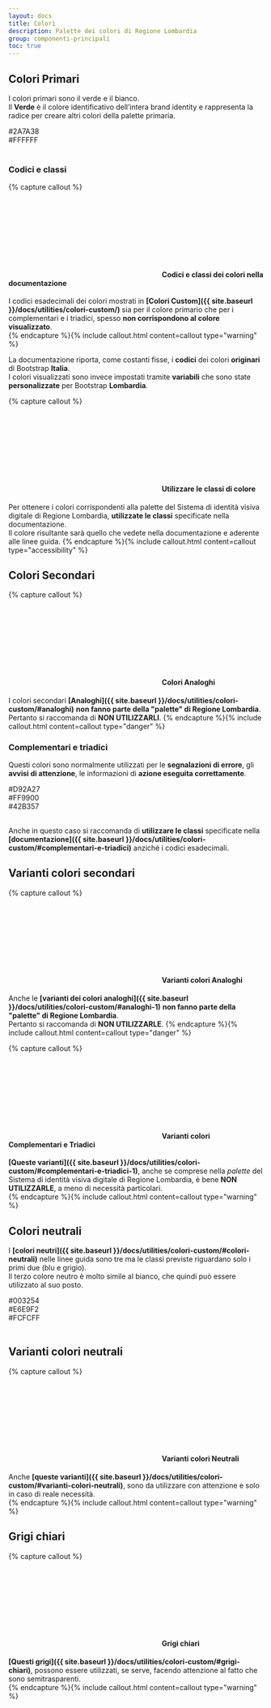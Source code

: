 ```yaml
---
layout: docs
title: Colori
description: Palette dei colori di Regione Lombardia
group: componenti-principali
toc: true
---
```


## Colori Primari
  I colori primari sono il verde e il bianco.  
  Il <strong class="primary-color">Verde</strong> è il colore identificativo dell’intera brand identity e rappresenta la radice per creare altri colori della palette primaria.

  <div class="primary-color-container">
    <div class="square-color primary-bg">
      <span class="white-color">#2A7A38</span>
    </div>
    <div class="square-color white-bg shadow">
      <span>#FFFFFF</span>
    </div>
    <div class="clearfix"></div>
   </div>

<br>

### Codici e classi

{% capture callout %}
#### <svg class="icon icon-warning icon-lg"><use xlink:href="{{ site.baseurl }}/dist/svg/sprite.svg#it-warning-circle"></use></svg> Codici e classi dei colori nella documentazione
I codici esadecimali dei colori mostrati in **[Colori Custom]({{ site.baseurl }}/docs/utilities/colori-custom/)** sia per il colore primario che per i complementari e i triadici, spesso **non corrispondono al colore visualizzato**.  
{% endcapture %}{% include callout.html content=callout type="warning" %}

La documentazione riporta, come costanti fisse, i **codici** dei colori **originari** di Bootstrap **Italia**.  
I colori visualizzati sono invece impostati tramite **variabili** che sono state **personalizzate** per Bootstrap **Lombardia**.

{% capture callout %}
####  <svg class="icon icon-success icon-lg"><use xlink:href="{{ site.baseurl }}/dist/svg/sprite.svg#it-check-circle"></use></svg> Utilizzare le classi di colore
Per ottenere i colori corrispondenti alla palette del Sistema di identità visiva digitale di Regione Lombardia, **utilizzate le classi** specificate nella documentazione.  
Il colore risultante sarà quello che vedete nella documentazione e aderente alle linee guida.
{% endcapture %}{% include callout.html content=callout type="accessibility" %}


## Colori Secondari

{% capture callout %}
####  <svg class="icon icon-danger icon-lg"><use xlink:href="{{ site.baseurl }}/dist/svg/sprite.svg#it-close-circle"></use></svg> Colori Analoghi
I colori secondari **[Analoghi]({{ site.baseurl }}/docs/utilities/colori-custom/#analoghi)** **non fanno parte della "palette" di Regione Lombardia**.  
Pertanto si raccomanda di **NON UTILIZZARLI**.
{% endcapture %}{% include callout.html content=callout type="danger" %}


### Complementari e triadici
Questi colori sono normalmente utilizzati per le <span class="complementary-1-color">**segnalazioni di errore**</span>, gli <span class="complementary-2-color">**avvisi di attenzione**</span>, le informazioni di <span class="complementary-3-color">**azione eseguita correttamente**</span>.
<div class="primary-color-container">
  <div class="square-color complementary-1-bg">
    <span>#D92A27</span>
  </div>
  <div class="square-color complementary-2-bg">
    <span>#FF9900</span>
  </div>
  <div class="square-color complementary-3-bg">
    <span>#42B357</span>
  </div>
  <div class="clearfix"></div>
</div>

<br>

Anche in questo caso si raccomanda di **utilizzare le classi** specificate nella **[documentazione]({{ site.baseurl }}/docs/utilities/colori-custom/#complementari-e-triadici)** anziché i codici esadecimali.


## Varianti colori secondari

{% capture callout %}
####  <svg class="icon icon-danger icon-lg"><use xlink:href="{{ site.baseurl }}/dist/svg/sprite.svg#it-close-circle"></use></svg> Varianti colori Analoghi
Anche le **[varianti dei colori analoghi]({{ site.baseurl }}/docs/utilities/colori-custom/#analoghi-1)** **non fanno parte della "palette" di Regione Lombardia**.  
Pertanto si raccomanda di **NON UTILIZZARLE**.
{% endcapture %}{% include callout.html content=callout type="danger" %}

{% capture callout %}
#### <svg class="icon icon-warning icon-lg"><use xlink:href="{{ site.baseurl }}/dist/svg/sprite.svg#it-warning-circle"></use></svg> Varianti colori Complementari e Triadici
**[Queste varianti]({{ site.baseurl }}/docs/utilities/colori-custom/#complementari-e-triadici-1)**, anche se comprese nella *palette* del Sistema di identità visiva digitale di Regione Lombardia, è bene **NON UTILIZZARLE**, a meno di necessità particolari.  
{% endcapture %}{% include callout.html content=callout type="warning" %}


## Colori neutrali
I **[colori neutri]({{ site.baseurl }}/docs/utilities/colori-custom/#colori-neutrali)** nelle linee guida sono tre ma le classi previste riguardano solo i primi due (blu e grigio).   
Il terzo colore neutro è molto simile al bianco, che quindi può essere utilizzato al suo posto.

<div class="primary-color-container">
<div class="square-color neutral-1-bg">
<span class="white-color">#003254</span>
</div>
<div class="square-color neutral-2-bg">
<span>#E6E9F2</span>
</div>
<div class="square-color #FCFCFF shadow">
<span>#FCFCFF</span>
</div>
<div class="clearfix"></div>
</div>

<br>

## Varianti colori neutrali
{% capture callout %}
#### <svg class="icon icon-warning icon-lg"><use xlink:href="{{ site.baseurl }}/dist/svg/sprite.svg#it-warning-circle"></use></svg> Varianti colori Neutrali
Anche **[queste varianti]({{ site.baseurl }}/docs/utilities/colori-custom/#varianti-colori-neutrali)**, sono da utilizzare con attenzione e solo in caso di reale necessità.  
{% endcapture %}{% include callout.html content=callout type="warning" %}


## Grigi chiari
{% capture callout %}
#### <svg class="icon icon-warning icon-lg"><use xlink:href="{{ site.baseurl }}/dist/svg/sprite.svg#it-warning-circle"></use></svg> Grigi chiari
**[Questi grigi]({{ site.baseurl }}/docs/utilities/colori-custom/#grigi-chiari)**, possono essere utilizzati, se serve, facendo attenzione al fatto che sono semitrasparenti.  
{% endcapture %}{% include callout.html content=callout type="warning" %}
